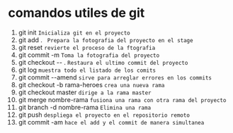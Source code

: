 # comandos utiles de git

 1. git init   ``` Inicializa git en el proyecto ```
 2. git add .  ``` Prepara la fotografia del proyecto en el stage```
 3. git reset  ``` revierte el proceso de la ftografia ```
 4. git commit -m ``` Toma la fotografia del proyecto ``` 
 5. git checkout -- . ```Restaura el ultimo commit del proyecto ```
 6. git log ```muestra todo el listado de los comits ```
 7. git commit --amend ```sirve para arreglar errores en los commits```
 8. git checkout -b rama-heroes ```crea una nueva rama```
 9. git checkout master ```dirige a la rama master```
 10. git merge nombre-rama ```fusiona una rama con otra rama del proyecto```
 11. git branch -d  nombre-rama ```Elimina una rama```
 12. git push ```despliega el proyecto en el repositorio remoto```
 13. git commit -am ```hace el add y el commit de manera simultanea```

